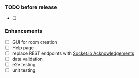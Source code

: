 ### TODO before release
- [ ] 

### Enhancements
- [ ] GUI for room creation
- [ ] Help page
- [ ] replace REST endpoints with [Socket.io Acknowledgements](https://socket.io/docs/v4/emitting-events/#acknowledgements)
- [ ] data validation
- [ ] e2e testing
- [ ] unit testing
